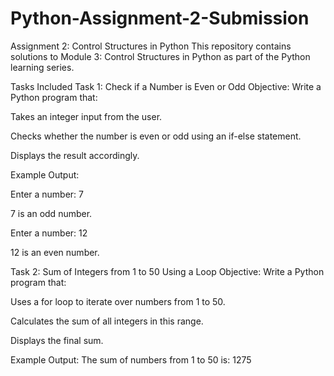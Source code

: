 # Python-Assignment-2-Submission

Assignment 2: Control Structures in Python
This repository contains solutions to Module 3: Control Structures in Python as part of the Python learning series.

Tasks Included
Task 1: Check if a Number is Even or Odd
Objective:
Write a Python program that:

Takes an integer input from the user.

Checks whether the number is even or odd using an if-else statement.

Displays the result accordingly.

Example Output:

Enter a number: 7

7 is an odd number.

Enter a number: 12

12 is an even number.

 
Task 2: Sum of Integers from 1 to 50 Using a Loop
Objective:
Write a Python program that:

Uses a for loop to iterate over numbers from 1 to 50.

Calculates the sum of all integers in this range.

Displays the final sum.

Example Output:
The sum of numbers from 1 to 50 is: 1275


